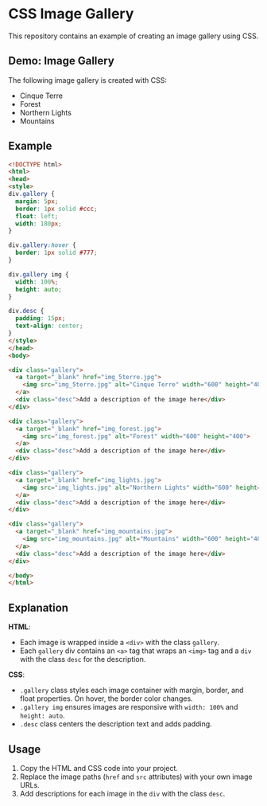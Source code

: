 # CSS Image Gallery
This repository contains an example of creating an image gallery using CSS.
## Demo: Image Gallery
The following image gallery is created with CSS:

- Cinque Terre
- Forest
- Northern Lights
- Mountains

## Example

```html
<!DOCTYPE html>
<html>
<head>
<style>
div.gallery {
  margin: 5px;
  border: 1px solid #ccc;
  float: left;
  width: 180px;
}

div.gallery:hover {
  border: 1px solid #777;
}

div.gallery img {
  width: 100%;
  height: auto;
}

div.desc {
  padding: 15px;
  text-align: center;
}
</style>
</head>
<body>

<div class="gallery">
  <a target="_blank" href="img_5terre.jpg">
    <img src="img_5terre.jpg" alt="Cinque Terre" width="600" height="400">
  </a>
  <div class="desc">Add a description of the image here</div>
</div>

<div class="gallery">
  <a target="_blank" href="img_forest.jpg">
    <img src="img_forest.jpg" alt="Forest" width="600" height="400">
  </a>
  <div class="desc">Add a description of the image here</div>
</div>

<div class="gallery">
  <a target="_blank" href="img_lights.jpg">
    <img src="img_lights.jpg" alt="Northern Lights" width="600" height="400">
  </a>
  <div class="desc">Add a description of the image here</div>
</div>

<div class="gallery">
  <a target="_blank" href="img_mountains.jpg">
    <img src="img_mountains.jpg" alt="Mountains" width="600" height="400">
  </a>
  <div class="desc">Add a description of the image here</div>
</div>

</body>
</html>
```

## Explanation

**HTML**: 
- Each image is wrapped inside a `<div>` with the class `gallery`.
- Each `gallery` div contains an `<a>` tag that wraps an `<img>` tag and a `div` with the class `desc` for the description.

**CSS**:
- `.gallery` class styles each image container with margin, border, and float properties. On hover, the border color changes.
- `.gallery img` ensures images are responsive with `width: 100%` and `height: auto`.
- `.desc` class centers the description text and adds padding.

## Usage

1. Copy the HTML and CSS code into your project.
2. Replace the image paths (`href` and `src` attributes) with your own image URLs.
3. Add descriptions for each image in the `div` with the class `desc`.


